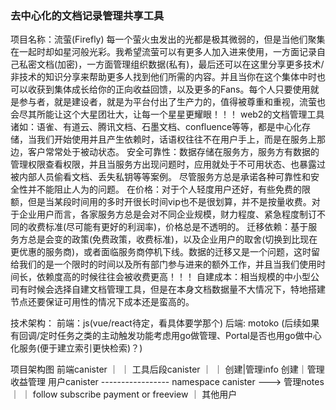 ### 去中心化的文档记录管理共享工具 
项目名称：流萤(Firefly)
每一个萤火虫发出的光都是极其微弱的，但是当他们聚集在一起时却如星河般光彩。我希望流萤可以有更多人加入进来使用，一方面记录自己私密文档(加密)，一方面管理组织数据(私有)，最后还可以在这里分享更多技术/非技术的知识分享来帮助更多人找到他们所需的内容。并且当你在这个集体中时也可以收获到集体成长给你的正向收益回馈，以及更多的Fans。每个人只要使用就是参与者，就是建设者，就是为平台付出了生产力的，值得被尊重和重视，流萤也会尽其所能让这个大星团壮大，让每一个星星更耀眼！！！
web2的文档管理工具诸如：语雀、有道云、腾讯文档、石墨文档、confluence等等，都是中心化存储，当我们开始使用并且产生依赖时，话语权往往不在用户手上，而是在服务上那边，客户常常处于被动状态。
安全可靠性：数据存储在服务方，服务方有数据的管理权限查看权限，并且当服务方出现问题时，应用就处于不可用状态、也暴露过被内部人员偷看文档、丢失私钥等等案例。 尽管服务方总是承诺各种可靠性和安全性并不能阻止人为的问题。
在价格：对于个人轻度用户还好，有些免费的限额，但是当某段时间用的多时开很长时间vip也不是很划算，并不是按量收费。对于企业用户而言，各家服务方总是会对不同企业规模，财力程度、紧急程度制订不同的收费标准(尽可能有更好的利润率)，价格总是不透明的。
迁移依赖：基于服务方总是会变的政策(免费政策，收费标准)，以及企业用户的取舍(切换到比现在更优惠的服务商)，或者面临服务商停机下线。数据的迁移又是一个问题，这时留给我们的是一个限时的时间以及所有部门参与进来的额外工作，并且当我们使用时间长，依赖度高的时候往往会被收费更高！！！
自建成本：相当规模的中小型公司有时候会选择自建文档管理工具，但是在本身文档数据量不大情况下，特地搭建节点还要保证可用性的情况下成本还是蛮高的。


技术架构：
前端：js(vue/react待定，看具体要学那个)
后端: motoko (后续如果有回调/定时任务之类的主动触发功能考虑用go做管理、Portal是否也用go做中心化服务(便于建立索引更快检索)？)

项目架构图
前端canister
｜
｜
工具后段canister
｜
｜ 创建|管理info    创建｜管理            收益管理
用户canister     -----------------  namespace canister   ---> 管理notes
｜
｜ follow                        subscribe                  payment or freeview
｜
其他用户

